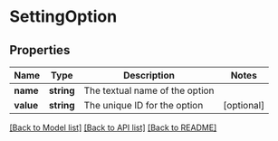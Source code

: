 # SettingOption

## Properties
Name | Type | Description | Notes
------------ | ------------- | ------------- | -------------
**name** | **string** | The textual name of the option | 
**value** | **string** | The unique ID for the option | [optional] 

[[Back to Model list]](../README.md#documentation-for-models) [[Back to API list]](../README.md#documentation-for-api-endpoints) [[Back to README]](../README.md)


